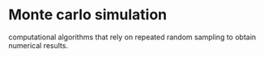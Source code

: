 # Monte carlo simulation

 computational algorithms that rely on repeated random sampling to obtain numerical results. 